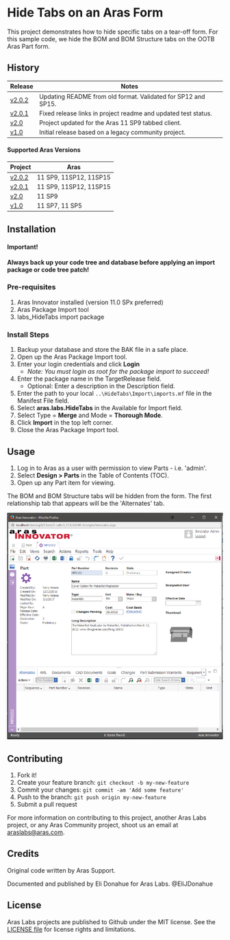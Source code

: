 # Hide Tabs on an Aras Form

This project demonstrates how to hide specific tabs on a tear-off form. For this sample code, we hide the BOM and BOM Structure tabs on the OOTB Aras Part form.

## History
Release | Notes
--------|--------
[v2.0.2](https://github.com/ArasLabs/hide-tabs/releases/tag/v2.0.2) | Updating README from old format. Validated for SP12 and SP15.
[v2.0.1](https://github.com/ArasLabs/hide-tabs/releases/tag/v2.0.1) | Fixed release links in project readme and updated test status.
[v2.0](https://github.com/ArasLabs/hide-tabs/releases/tag/v2.0) | Project updated for the Aras 11 SP9 tabbed client.
[v1.0](https://github.com/ArasLabs/hide-tabs/releases/tag/v1.0) | Initial release based on a legacy community project.

#### Supported Aras Versions
Project | Aras 
--------|--------
[v2.0.2](https://github.com/ArasLabs/hide-tabs/releases/tag/v2.0.2) | 11 SP9, 11SP12, 11SP15
[v2.0.1](https://github.com/ArasLabs/hide-tabs/releases/tag/v2.0.1) | 11 SP9, 11SP12, 11SP15
[v2.0](https://github.com/ArasLabs/hide-tabs/releases/tag/v2.0) | 11 SP9
[v1.0](https://github.com/ArasLabs/hide-tabs/releases/tag/v1.0) | 11 SP7, 11 SP5

## Installation

#### Important!
**Always back up your code tree and database before applying an import package or code tree patch!**

### Pre-requisites

1. Aras Innovator installed (version 11.0 SPx preferred)
2. Aras Package Import tool
3. labs_HideTabs import package

### Install Steps

1. Backup your database and store the BAK file in a safe place.
2. Open up the Aras Package Import tool.
3. Enter your login credentials and click **Login**
    * _Note: You must login as root for the package import to succeed!_
4. Enter the package name in the TargetRelease field.
    * Optional: Enter a description in the Description field.
5. Enter the path to your local `..\HideTabs\Import\imports.mf` file in the Manifest File field.
6. Select **aras.labs.HideTabs** in the Available for Import field.
7. Select Type = **Merge** and Mode = **Thorough Mode**.
8. Click **Import** in the top left corner.
9. Close the Aras Package Import tool.

## Usage

1. Log in to Aras as a user with permission to view Parts - i.e. 'admin'.
2. Select **Design > Parts** in the Table of Contents (TOC).
3. Open up any Part item for viewing.

The BOM and BOM Structure tabs will be hidden from the form. The first relationship tab that appears will be the 'Alternates' tab.

![Hidden Tabs Example](./Screenshots/hidden_tabs_example.PNG)

## Contributing

1. Fork it!
2. Create your feature branch: `git checkout -b my-new-feature`
3. Commit your changes: `git commit -am 'Add some feature'`
4. Push to the branch: `git push origin my-new-feature`
5. Submit a pull request

For more information on contributing to this project, another Aras Labs project, or any Aras Community project, shoot us an email at araslabs@aras.com.

## Credits

Original code written by Aras Support.

Documented and published by Eli Donahue for Aras Labs. @EliJDonahue

## License

Aras Labs projects are published to Github under the MIT license. See the [LICENSE file](./LICENSE.md) for license rights and limitations.